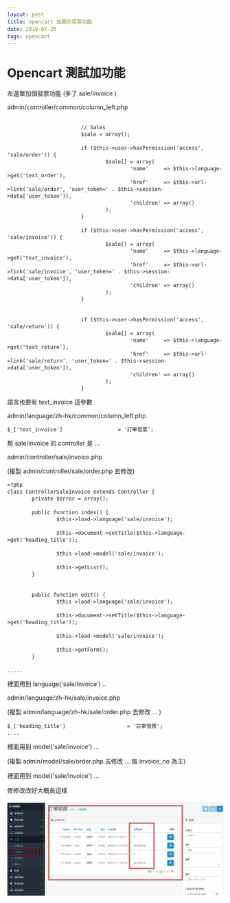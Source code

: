 ```yaml
---
layout: post
title: opencart 加顯示發票功能
date: 2018-07-25
tags: opencart
---
```


Opencart 測試加功能
====================================================
左選單加個發票功能 (多了 sale/invoice )

admin/controller/common/column_left.php

```

                        // Sales
                        $sale = array();

                        if ($this->user->hasPermission('access', 'sale/order')) {
                                $sale[] = array(
                                        'name'     => $this->language->get('text_order'),
                                        'href'     => $this->url->link('sale/order', 'user_token=' . $this->session->data['user_token']),
                                        'children' => array()
                                );
                        }

                        if ($this->user->hasPermission('access', 'sale/invoice')) {
                                $sale[] = array(
                                        'name'     => $this->language->get('text_invoice'),
                                        'href'     => $this->url->link('sale/invoice', 'user_token=' . $this->session->data['user_token']),
                                        'children' => array()
                                );
                        }


                        if ($this->user->hasPermission('access', 'sale/return')) {
                                $sale[] = array(
                                        'name'     => $this->language->get('text_return'),
                                        'href'     => $this->url->link('sale/return', 'user_token=' . $this->session->data['user_token']),
                                        'children' => array()
                                );
                        }

```

語言也要有 text_invoice 這參數

admin/language/zh-hk/common/column_left.php

```
$_['text_invoice']                  = '訂單發票';
```

那  sale/invoice 的 controller 是 ... 

admin/controller/sale/invoice.php

(複製 admin/controller/sale/order.php 去修改)

```
<?php
class ControllerSaleInvoice extends Controller {
        private $error = array();

        public function index() {
                $this->load->language('sale/invoice');

                $this->document->setTitle($this->language->get('heading_title'));

                $this->load->model('sale/invoice');

                $this->getList();
        }


        public function edit() {
                $this->load->language('sale/invoice');

                $this->document->setTitle($this->language->get('heading_title'));

                $this->load->model('sale/invoice');

                $this->getForm();
        }

.....

```
裡面用到 language('sale/invoice') ..

admin/language/zh-hk/sale/invoice.php

(複製 admin/language/zh-hk/sale/order.php 去修改 ... )

```
$_['heading_title']                    = '訂單發票';
....

```


裡面用到 model('sale/invoice') ...

(複製 admin/model/sale/order.php 去修改 ... 取 invoice_no 為主)

裡面用到 model('sale/invoice') ...


修修改改好大概長這樣

<img src="/images/posts/opencart/2.png">
